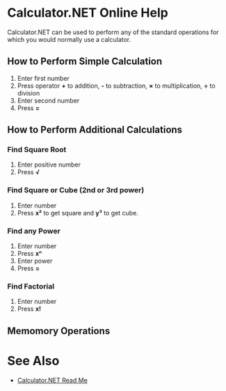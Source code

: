 # Calculator.NET Online Help #

Calculator.NET can be used to perform any of the standard operations for which you would normally use a calculator.

## How to Perform Simple Calculation ##
  1. Enter first number
  1. Press operator **+** to addition, **-** to subtraction, **×** to multiplication, **÷** to division
  1. Enter second number
  1. Press **=**

## How to Perform Additional Calculations ##
### Find Square Root ###
  1. Enter positive number
  1. Press **√**

### Find Square or Cube (2nd or 3rd power) ###
  1. Enter number
  1. Press **x²** to get square and **y³** to get cube.

### Find any Power ###
  1. Enter number
  1. Press **xⁿ**
  1. Enter power
  1. Press **=**

### Find Factorial ###
  1. Enter number
  1. Press **x!**

## Memomory Operations ##


# See Also #
  * [Calculator.NET Read Me](Readme.md)